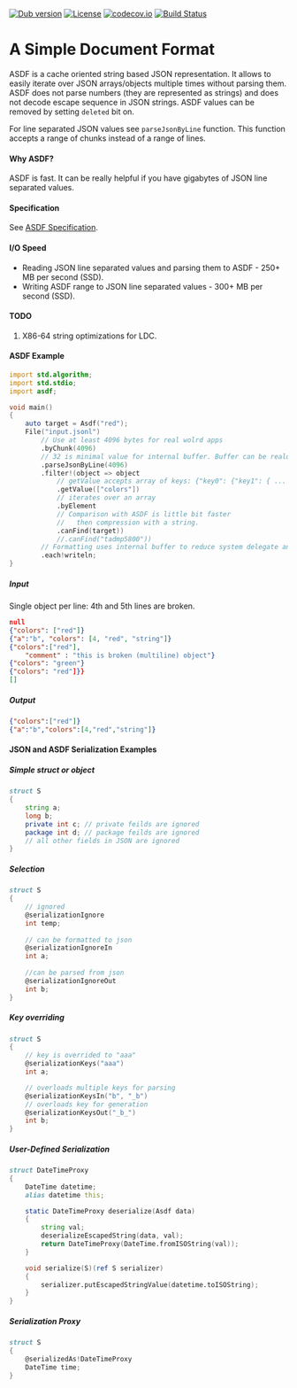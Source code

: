 [![Dub version](https://img.shields.io/dub/v/asdf.svg)](http://code.dlang.org/packages/asdf)
[![License](https://img.shields.io/dub/l/asdf.svg)](http://code.dlang.org/packages/asdf)
[![codecov.io](https://codecov.io/github/tamediadigital/asdf/coverage.svg?branch=master)](https://codecov.io/github/tamediadigital/asdf?branch=master)
[![Build Status](https://travis-ci.org/tamediadigital/asdf.svg?branch=master)](https://travis-ci.org/tamediadigital/asdf)

# A Simple Document Format

ASDF is a cache oriented string based JSON representation.
It allows to easily iterate over JSON arrays/objects multiple times without parsing them.
ASDF does not parse numbers (they are represented as strings) and does not decode escape sequence in JSON strings.
ASDF values can be removed by setting `deleted` bit on.

For line separated JSON values see `parseJsonByLine` function.
This function accepts a range of chunks instead of a range of lines.

#### Why ASDF?

ASDF is fast. It can be really helpful if you have gigabytes of JSON line separated values.

#### Specification

See [ASDF Specification](https://github.com/tamediadigital/asdf/blob/master/SPECIFICATION.md).

#### I/O Speed

 - Reading JSON line separated values and parsing them to ASDF - 250+ MB per second (SSD).
 - Writing ASDF range to JSON line separated values - 300+ MB per second (SSD).

#### TODO

1. X86-64 string optimizations for LDC.

#### ASDF Example

```D
import std.algorithm;
import std.stdio;
import asdf;

void main()
{
	auto target = Asdf("red");
	File("input.jsonl")
		// Use at least 4096 bytes for real wolrd apps
		.byChunk(4096)
		// 32 is minimal value for internal buffer. Buffer can be realocated to get more memory.
		.parseJsonByLine(4096)
		.filter!(object => object
			// getValue accepts array of keys: {"key0": {"key1": { ... {"keyN-1": <value>}... }}}
			.getValue(["colors"])
			// iterates over an array
			.byElement
			// Comparison with ASDF is little bit faster
			//   then compression with a string.
			.canFind(target))
			//.canFind("tadmp5800"))
		// Formatting uses internal buffer to reduce system delegate and system function calls
		.each!writeln;
}
```

##### Input

Single object per line: 4th and 5th lines are broken.

```json
null
{"colors": ["red"]}
{"a":"b", "colors": [4, "red", "string"]}
{"colors":["red"],
	"comment" : "this is broken (multiline) object"}
{"colors": "green"}
{"colors": "red"]}}
[]
```

##### Output

```json
{"colors":["red"]}
{"a":"b","colors":[4,"red","string"]}
```


#### JSON and ASDF Serialization Examples

##### Simple struct or object
```d
struct S
{
	string a;
	long b;
	private int c; // private feilds are ignored
	package int d; // package feilds are ignored
	// all other fields in JSON are ignored
}
```

##### Selection
```d
struct S
{
	// ignored
	@serializationIgnore
	int temp;
	
	// can be formatted to json
	@serializationIgnoreIn
	int a;
	
	//can be parsed from json
	@serializationIgnoreOut
	int b;
}
```

##### Key overriding
```d
struct S
{
	// key is overrided to "aaa"
	@serializationKeys("aaa")
	int a;

	// overloads multiple keys for parsing
	@serializationKeysIn("b", "_b")
	// overloads key for generation
	@serializationKeysOut("_b_")
	int b;
}
```

##### User-Defined Serialization
```d
struct DateTimeProxy
{
	DateTime datetime;
	alias datetime this;

	static DateTimeProxy deserialize(Asdf data)
	{
		string val;
		deserializeEscapedString(data, val);
		return DateTimeProxy(DateTime.fromISOString(val));
	}

	void serialize(S)(ref S serializer)
	{
		serializer.putEscapedStringValue(datetime.toISOString);
	}
}
```


##### Serialization Proxy
```d
struct S
{
	@serializedAs!DateTimeProxy
	DateTime time;
}
```
